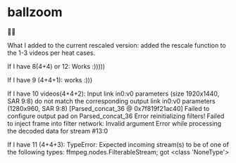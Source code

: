 # ballzoom
🕺💃

What I added to the current rescaled version: added the rescale function to the 1-3 videos per heat cases.

If I have 8(4+4) or 12:
Works :)))))

If I have 9 (4+4+1):
works :)))


If I have 10 videos(4+4+2):
Input link in0:v0 parameters (size 1920x1440, SAR 9:8) do not match the corresponding output link in0:v0 parameters (1280x960, SAR 9:8)
[Parsed_concat_36 @ 0x7f819f21ac40] Failed to configure output pad on Parsed_concat_36
Error reinitializing filters!
Failed to inject frame into filter network: Invalid argument
Error while processing the decoded data for stream #13:0



If I have 11 (4+4+3):
TypeError: Expected incoming stream(s) to be of one of the following types: ffmpeg.nodes.FilterableStream; got <class 'NoneType'>

